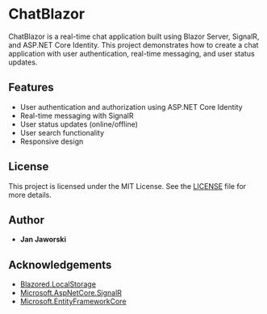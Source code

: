 # ChatBlazor

ChatBlazor is a real-time chat application built using Blazor Server, SignalR, and ASP.NET Core Identity. This project demonstrates how to create a chat application with user authentication, real-time messaging, and user status updates.

## Features

- User authentication and authorization using ASP.NET Core Identity
- Real-time messaging with SignalR
- User status updates (online/offline)
- User search functionality
- Responsive design

## License

This project is licensed under the MIT License. See the [LICENSE](LICENSE) file for more details.

## Author

- **Jan Jaworski**

## Acknowledgements

- [Blazored.LocalStorage](https://github.com/Blazored/LocalStorage)
- [Microsoft.AspNetCore.SignalR](https://github.com/dotnet/aspnetcore/tree/main/src/SignalR)
- [Microsoft.EntityFrameworkCore](https://github.com/dotnet/efcore)
